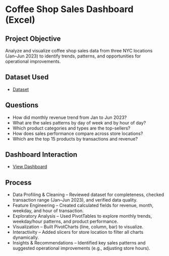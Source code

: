 # Coffee Shop Sales Dashboard (Excel)
## Project Objective
Analyze and visualize coffee shop sales data from three NYC locations (Jan–Jun 2023) to identify trends, patterns, and opportunities for operational improvements.

## Dataset Used
- <a href="https://github.com/henlee0001/Data-Analytics-Dashboard/blob/main/Coffee%20Shop%20Sales.xlsx">Dataset</a>

## Questions
- How did monthly revenue trend from Jan to Jun 2023?
- What are the sales patterns by day of week and by hour of day?
- Which product categories and types are the top-sellers?
- How does sales performance compare across store locations?
- Which are the top 15 products by transactions and revenue?

## Dashboard Interaction 
- <a href="https://github.com/henlee0001/Data-Analytics-Dashboard/blob/main/Coffee%20Shop%20Sales%20Screenshot.png">View Dashboard</a>

## Process 
- Data Profiling & Cleaning – Reviewed dataset for completeness, checked transaction range (Jan–Jun 2023), and verified data quality.
- Feature Engineering – Created calculated fields for revenue, month, weekday, and hour of transaction.
- Exploratory Analysis – Used PivotTables to explore monthly trends, weekday/hour patterns, and product performance.
- Visualization – Built PivotCharts (line, column, bar) to visualize.
- Interactivity – Added slicers for store location to filter all charts dynamically.
- Insights & Recommendations – Identified key sales patterns and suggested operational improvements (e.g., adjusting store hours).
